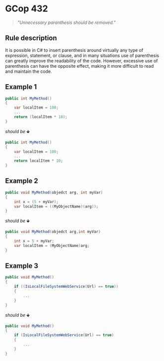 ﻿# GCop 432

> *"Unnecessary paranthesis should be removed."*

## Rule description

It is possible in C# to insert parenthesis around virtually any type of expression, statement, or clause, and in many situations use of parenthesis can greatly improve the readability of the code. However, excessive use of parenthesis can have the opposite effect, making it more difficult to read and maintain the code.

## Example 1

```csharp
public int MyMethod()
{
    var localItem = 100;
    ...
    return (localItem * 10);
}
```

*should be* 🡻

```csharp
public int MyMethod()
{
    var localItem = 100;
    ...
    return localItem * 10;
}
```

## Example 2

```csharp
public void MyMethod(objedct arg, int myVar)
{
    int x = (5 + myVar);
    var localItem = ((MyObjectName)(arg));
}
```

*should be* 🡻

```csharp
public void MyMethod(objedct arg,int myVar)
{
    int x = 5 + myVar;
    var localItem = (MyObjectName)arg;
}
```

## Example 3

```csharp
public void MyMethod()
{
    if ((IsLocalFileSystemWebService(Url) == true))
    {
        ...
    }
}
```

*should be* 🡻

```csharp
public void MyMethod()
{
    if (IsLocalFileSystemWebService(Url) == true)
    {
        ...
    }
}
```